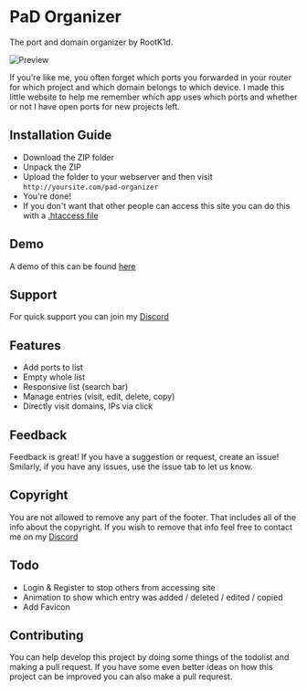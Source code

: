 # PaD Organizer
The port and domain organizer by RootK1d.

![Preview](https://imgur.com/a/PAcpbCJ)

If you're like me, you often forget which ports you forwarded in your router for which project and which domain belongs to which device. I made this little website to help me remember which app uses which ports and whether or not I have open ports for new projects left.

## Installation Guide
- Download the ZIP folder
- Unpack the ZIP
- Upload the folder to your webserver and then visit `http://yoursite.com/pad-organizer`
- You're done!
- If you don't want that other people can access this site you can do this with a [.htaccess file](https://help.dreamhost.com/hc/en-us/articles/216363187-Password-protecting-your-site-with-an-htaccess-file)

## Demo
A demo of this can be found [here](https://rootk1d.xyz/pad-demo)

## Support
For quick support you can join my [Discord](https://discord.gg/QQaWvMkFbs)

## Features
- Add ports to list
- Empty whole list
- Responsive list (search bar)
- Manage entries (visit, edit, delete, copy)
- Directly visit domains, IPs via click

## Feedback
Feedback is great! If you have a suggestion or request, create an issue! Smilarly, if you have any issues, use the issue tab to let us know.

## Copyright
You are not allowed to remove any part of the footer. That includes all of the info about the copyright. If you wish to remove that info feel free to contact me on my [Discord](https://discord.gg/QQaWvMkFbs)

## Todo
- Login & Register to stop others from accessing site
- Animation to show which entry was added / deleted / edited / copied
- Add Favicon

## Contributing
You can help develop this project by doing some things of the todolist and making a pull request. If you have some even better ideas on how this project can be improved you can also make a pull requrest.
